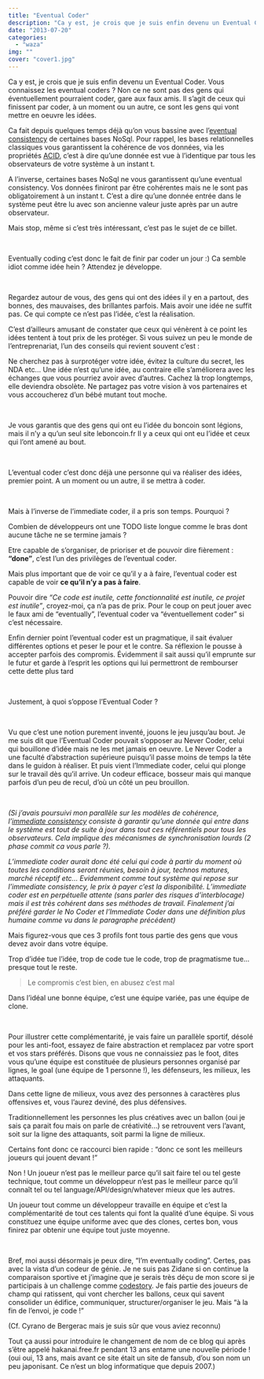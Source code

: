 ```yaml
---
title: "Eventual Coder"
description: "Ca y est, je crois que je suis enfin devenu un Eventual Coder. Vous connaissez les eventual coders ? Non ce ne sont pas des gens qui éventuellement po..."
date: "2013-07-20"
categories: 
  - "waza"
img: ""
cover: "cover1.jpg"
---
```


Ca y est, je crois que je suis enfin devenu un Eventual Coder. Vous connaissez les eventual coders ? Non ce ne sont pas des gens qui éventuellement pourraient coder, gare aux faux amis. Il s’agit de ceux qui finissent par coder, à un moment ou un autre, ce sont les gens qui vont mettre en oeuvre les idées.

Ca fait depuis quelques temps déjà qu’on vous bassine avec l’[eventual consistency](https://en.wikipedia.org/wiki/Eventual_consistency) de certaines bases NoSql. Pour rappel, les bases relationnelles classiques vous garantissent la cohérence de vos données, via les propriétés [ACID](http://fr.wikipedia.org/wiki/Propri%C3%A9t%C3%A9s_ACID), c’est à dire qu’une donnée est vue à l’identique par tous les observateurs de votre système à un instant t.

A l’inverse, certaines bases NoSql ne vous garantissent qu’une eventual consistency. Vos données finiront par être cohérentes mais ne le sont pas obligatoirement à un instant t. C’est a dire qu’une donnée entrée dans le système peut être lu avec son ancienne valeur juste après par un autre observateur.

Mais stop, même si c’est très intéressant, c’est pas le sujet de ce billet.

 

Eventually coding c’est donc le fait de finir par coder un jour :) Ca semble idiot comme idée hein ? Attendez je développe.

 

Regardez autour de vous, des gens qui ont des idées il y en a partout, des bonnes, des mauvaises, des brillantes parfois. Mais avoir une idée ne suffit pas. Ce qui compte ce n’est pas l’idée, c’est la réalisation.

C’est d’ailleurs amusant de constater que ceux qui vénèrent à ce point les idées tentent à tout prix de les protéger. Si vous suivez un peu le monde de l’entreprenariat, l’un des conseils qui revient souvent c’est :

Ne cherchez pas à surprotéger votre idée, évitez la culture du secret, les NDA etc... Une idée n’est qu’une idée, au contraire elle s’améliorera avec les échanges que vous pourriez avoir avec d’autres. Cachez là trop longtemps, elle deviendra obsolète. Ne partagez pas votre vision à vos partenaires et vous accoucherez d’un bébé mutant tout moche.

 

Je vous garantis que des gens qui ont eu l’idée du boncoin sont légions, mais il n’y a qu’un seul site leboncoin.fr Il y a ceux qui ont eu l’idée et ceux qui l’ont amené au bout.

 

L’eventual coder c’est donc déjà une personne qui va réaliser des idées, premier point. A un moment ou un autre, il se mettra à coder.

 

Mais à l’inverse de l’immediate coder, il a pris son temps. Pourquoi ?

Combien de développeurs ont une TODO liste longue comme le bras dont aucune tâche ne se termine jamais ?

Etre capable de s’organiser, de prioriser et de pouvoir dire fièrement : **“done”**, c’est l’un des privilèges de l’eventual coder.

Mais plus important que de voir ce qu’il y a à faire, l’eventual coder est capable de voir **ce qu’il n’y a pas à faire**.

Pouvoir dire _“Ce code est inutile, cette fonctionnalité est inutile, ce projet est inutile”_, croyez-moi, ça n’a pas de prix. Pour le coup on peut jouer avec le faux ami de “eventually”, l’eventual coder va “éventuellement coder” si c’est nécessaire.

Enfin dernier point l’eventual coder est un pragmatique, il sait évaluer différentes options et peser le pour et le contre. Sa réflexion le pousse à accepter parfois des compromis. Évidemment il sait aussi qu’il emprunte sur le futur et garde à l’esprit les options qui lui permettront de rembourser cette dette plus tard

 

Justement, à quoi s’oppose l’Eventual Coder ?

 

Vu que c’est une notion purement inventé, jouons le jeu jusqu’au bout. Je me suis dit que l’Eventual Coder pouvait s’opposer au Never Coder, celui qui bouillone d’idée mais ne les met jamais en oeuvre. Le Never Coder a une faculté d’abstraction supérieure puisqu’il passe moins de temps la tête dans le guidon à réaliser. Et puis vient l’Immediate coder, celui qui plonge sur le travail dès qu’il arrive. Un codeur efficace, bosseur mais qui manque parfois d’un peu de recul, d’où un côté un peu brouillon.

 

_(Si j’avais poursuivi mon parallèle sur les modèles de cohérence, l’[immediate consistency](https://en.wikipedia.org/wiki/Immediate_consistency) consiste à garantir qu’une donnée qui entre dans le système est tout de suite à jour dans tout ces référentiels pour tous les observateurs. Cela implique des mécanismes de synchronisation lourds (2 phase commit ca vous parle ?)._

_L’immediate coder aurait donc été celui qui code à partir du moment où toutes les conditions seront réunies, besoin à jour, technos matures, marché réceptif etc... Evidemment comme tout système qui repose sur l’immediate consistency, le prix à payer c’est la disponibilité. L’immediate coder est en perpétuelle attente (sans parler des risques d’interblocage) mais il est très cohérent dans ses méthodes de travail. Finalement j’ai préféré garder le No Coder et l’Immediate Coder dans une définition plus humaine comme vu dans le paragraphe précédent)_

Mais figurez-vous que ces 3 profils font tous partie des gens que vous devez avoir dans votre équipe.

Trop d’idée tue l’idée, trop de code tue le code, trop de pragmatisme tue... presque tout le reste.

> Le compromis c’est bien, en abusez c’est mal

Dans l’idéal une bonne équipe, c’est une équipe variée, pas une équipe de clone.

 

Pour illustrer cette complémentarité, je vais faire un parallèle sportif, désolé pour les anti-foot, essayez de faire abstraction et remplacez par votre sport et vos stars préférés. Disons que vous ne connaissiez pas le foot, dites vous qu’une équipe est constituée de plusieurs personnes organisé par lignes, le goal (une équipe de 1 personne !), les défenseurs, les milieux, les attaquants.

Dans cette ligne de milieux, vous avez des personnes à caractères plus offensives et, vous l’aurez deviné, des plus défensives.

Traditionnellement les personnes les plus créatives avec un ballon (oui je sais ça parait fou mais on parle de créativité...) se retrouvent vers l’avant, soit sur la ligne des attaquants, soit parmi la ligne de milieux.

Certains font donc ce raccourci bien rapide : “donc ce sont les meilleurs joueurs qui jouent devant !”

Non ! Un joueur n’est pas le meilleur parce qu’il sait faire tel ou tel geste technique, tout comme un développeur n’est pas le meilleur parce qu’il connaît tel ou tel language/API/design/whatever mieux que les autres.

Un joueur tout comme un développeur travaille en équipe et c’est la complémentarité de tout ces talents qui font la qualité d’une équipe. Si vous constituez une équipe uniforme avec que des clones, certes bon, vous finirez par obtenir une équipe tout juste moyenne.

 

Bref, moi aussi désormais je peux dire, “I’m eventually coding”. Certes, pas avec la vista d’un codeur de génie. Je ne suis pas Zidane si on continue la comparaison sportive et j’imagine que je serais très déçu de mon score si je participais à un challenge comme [codestory](http://code-story.net/). Je fais partie des joueurs de champ qui ratissent, qui vont chercher les ballons, ceux qui savent consolider un édifice, communiquer, structurer/organiser le jeu. Mais “à la fin de l’envoi, je code !”

(Cf. Cyrano de Bergerac mais je suis sûr que vous aviez reconnu)

Tout ça aussi pour introduire le changement de nom de ce blog qui après s’être appelé hakanai.free.fr pendant 13 ans entame une nouvelle période ! (oui oui, 13 ans, mais avant ce site était un site de fansub, d’ou son nom un peu japonisant. Ce n’est un blog informatique que depuis 2007.)
